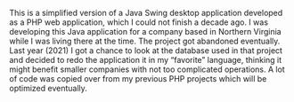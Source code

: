 This is a simplified version of a Java Swing desktop application developed as a PHP web application, which I could not finish a decade ago. I was developing this Java application for a company based in Northern Virginia while I was living there at the time. The project got abandoned eventually. Last year (2021) I got a chance to look at the database used in that project and decided to redo the application it in my “favorite” language, thinking it might benefit smaller companies with not too complicated operations. A lot of code was copied over from my previous PHP projects  which will be optimized eventually.

